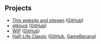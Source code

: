 ## Projects
- [This website and sitegen](/projects/site.html) ([GitHub](https://github.com/jovanlanik/site))
- [gtklock](/projects/gtklock.html) ([GitHub](https://github.com/jovanlanik/gtklock))
- [WIP](/projects/wip.html) ([GitHub](https://github.com/jovanlanik/wip))
- [Half-Life Classic](/projects/hlc.html) ([GitHub](https://github.com/jovanlanik/halflife-classic), [GameBanana](https://gamebanana.com/mods/36011))
